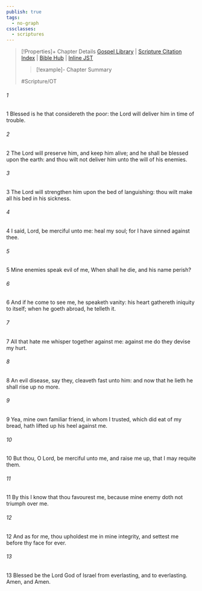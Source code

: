 ```yaml
---
publish: true
tags:
  - no-graph
cssclasses:
  - scriptures
---
```

>[!Properties]+ Chapter Details
>[Gospel Library](https://churchofjesuschrist.org/study/scriptures/ot/ps/41?lang=eng)    |    [Scripture Citation Index](https://scriptures.byu.edu/#07729::c07729)    |    [Bible Hub](https://biblehub.com/psalms/41.htm)    |    [Inline JST](https://scripturetoolbox.com/html/ic/Psalms/41.html)
>>[!example]- Chapter Summary
>> 
> 
>
>#Scripture/OT
###### 1
1 Blessed is he that considereth the poor: the Lord will deliver him in time of trouble.
###### 2
2 The Lord will preserve him, and keep him alive; and he shall be blessed upon the earth: and thou wilt not deliver him unto the will of his enemies.
###### 3
3 The Lord will strengthen him upon the bed of languishing: thou wilt make all his bed in his sickness.
###### 4
4 I said, Lord, be merciful unto me: heal my soul; for I have sinned against thee.
###### 5
5 Mine enemies speak evil of me, When shall he die, and his name perish?
###### 6
6 And if he come to see me, he speaketh vanity: his heart gathereth iniquity to itself; when he goeth abroad, he telleth it.
###### 7
7 All that hate me whisper together against me: against me do they devise my hurt.
###### 8
8 An evil disease, say they, cleaveth fast unto him: and now that he lieth he shall rise up no more.
###### 9
9 Yea, mine own familiar friend, in whom I trusted, which did eat of my bread, hath lifted up his heel against me.
###### 10
10 But thou, O Lord, be merciful unto me, and raise me up, that I may requite them.
###### 11
11 By this I know that thou favourest me, because mine enemy doth not triumph over me.
###### 12
12 And as for me, thou upholdest me in mine integrity, and settest me before thy face for ever.
###### 13
13 Blessed be the Lord God of Israel from everlasting, and to everlasting. Amen, and Amen.
